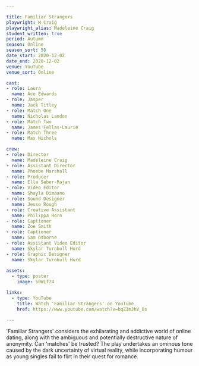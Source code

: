 ```yaml
---

title: Familiar Strangers
playwright: M Craig
playwright_alias: Madeleine Craig
student_written: true
period: Autumn
season: Online
season_sort: 50
date_start: 2020-12-02
date_end: 2020-12-02
venue: YouTube 
venue_sort: Online 

cast:
- role: Laura
  name: Ace Edwards
- role: Jasper
  name: Jack Titley
- role: Match One
  name: Nicholas Landon
- role: Match Two
  name: James Fellas-Laurie
- role: Match Three
  name: Max Nichols

crew: 
- role: Director
  name: Madeleine Craig
- role: Assistant Director 
  name: Phoebe Marshall
- role: Producer
  name: Ella Seber-Rajan
- role: Video Editor
  name: Shayla Dimaano
- role: Sound Designer
  name: Jesse Rough
- role: Creative Assistant
  name: Philippa Horn
- role: Captioner
  name: Zoe Smith
- role: Captioner
  name: Sam Osborne
- role: Assistant Video Editor
  name: Skylar Turnbull Hurd
- role: Graphic Designer
  name: Skylar Turnbull Hurd
  
assets:
  - type: poster
    image: 5bWLf24

links:
  - type: YouTube 
    title: Watch 'Familiar Strangers' on YouTube
    href: https://www.youtube.com/watch?v=bqZImJhV_Os

---
```


'Familiar Strangers' considers the exhilarating and addictive world of online dating, along with the ambiguous and potentially destructive nature of anonymity. Can 'matches' be trusted? The play undertakes an ominous tone caused by the dark uncertainty of virtual reality, while incorporating humour as young singles fail to flirt in their quest for romance.
